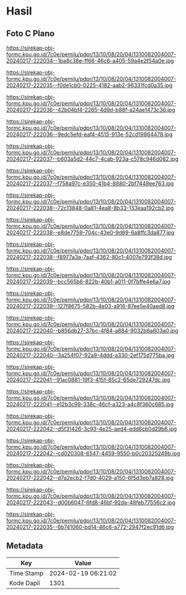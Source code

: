 # Hasil

## Foto C Plano

https://sirekap-obj-formc.kpu.go.id/7c0e/pemilu/pdpr/13/10/08/20/04/1310082004007-20240217-222034--1ba8c38e-ff66-46c6-a405-59a4e2f54a0e.jpg

https://sirekap-obj-formc.kpu.go.id/7c0e/pemilu/pdpr/13/10/08/20/04/1310082004007-20240217-222035--f0de1cb0-0225-4182-aab2-96331fcd0a35.jpg

https://sirekap-obj-formc.kpu.go.id/7c0e/pemilu/pdpr/13/10/08/20/04/1310082004007-20240217-222036--42b04bf4-2265-4d9d-b88f-a24ae1473c36.jpg

https://sirekap-obj-formc.kpu.go.id/7c0e/pemilu/pdpr/13/10/08/20/04/1310082004007-20240217-222036--9edc5efd-eaf4-4515-913e-52cd19864478.jpg

https://sirekap-obj-formc.kpu.go.id/7c0e/pemilu/pdpr/13/10/08/20/04/1310082004007-20240217-222037--b603a5d2-44c7-4cab-923a-c578c946d082.jpg

https://sirekap-obj-formc.kpu.go.id/7c0e/pemilu/pdpr/13/10/08/20/04/1310082004007-20240217-222037--f758a97c-e350-41b4-8880-2bf7448ee763.jpg

https://sirekap-obj-formc.kpu.go.id/7c0e/pemilu/pdpr/13/10/08/20/04/1310082004007-20240217-222038--72c13848-0a81-4ea8-8b33-133eaa192cb2.jpg

https://sirekap-obj-formc.kpu.go.id/7c0e/pemilu/pdpr/13/10/08/20/04/1310082004007-20240217-222038--e8de7759-704c-43e0-9d69-6a8ffc3da877.jpg

https://sirekap-obj-formc.kpu.go.id/7c0e/pemilu/pdpr/13/10/08/20/04/1310082004007-20240217-222038--f8977a3a-7aaf-4362-80c1-4007e793f38d.jpg

https://sirekap-obj-formc.kpu.go.id/7c0e/pemilu/pdpr/13/10/08/20/04/1310082004007-20240217-222039--bcc565b6-822b-40b1-a011-0f7bffe4e6a7.jpg

https://sirekap-obj-formc.kpu.go.id/7c0e/pemilu/pdpr/13/10/08/20/04/1310082004007-20240217-222039--127f8675-582b-4e03-a916-87ee5e40aed8.jpg

https://sirekap-obj-formc.kpu.go.id/7c0e/pemilu/pdpr/13/10/08/20/04/1310082004007-20240217-222040--b856db27-37bc-4f84-a884-9032b6a603a0.jpg

https://sirekap-obj-formc.kpu.go.id/7c0e/pemilu/pdpr/13/10/08/20/04/1310082004007-20240217-222040--3a254f07-92a9-4ddd-a330-2ef175d775ba.jpg

https://sirekap-obj-formc.kpu.go.id/7c0e/pemilu/pdpr/13/10/08/20/04/1310082004007-20240217-222041--91ac0881-19f3-415f-85c2-65de729247dc.jpg

https://sirekap-obj-formc.kpu.go.id/7c0e/pemilu/pdpr/13/10/08/20/04/1310082004007-20240217-222041--e12b3c99-338c-46cf-a323-a4c8f360c685.jpg

https://sirekap-obj-formc.kpu.go.id/7c0e/pemilu/pdpr/13/10/08/20/04/1310082004007-20240217-222042--d5f31426-3c93-4e25-aed4-edd6cb0d29b6.jpg

https://sirekap-obj-formc.kpu.go.id/7c0e/pemilu/pdpr/13/10/08/20/04/1310082004007-20240217-222042--cd020308-6547-4459-9550-b0c20325249b.jpg

https://sirekap-obj-formc.kpu.go.id/7c0e/pemilu/pdpr/13/10/08/20/04/1310082004007-20240217-222042--d7a2ecb2-f7d0-4029-a150-6f5d3eb7a828.jpg

https://sirekap-obj-formc.kpu.go.id/7c0e/pemilu/pdpr/13/10/08/20/04/1310082004007-20240217-222043--d00b6047-6fd8-46bf-92da-48feb77556c2.jpg

https://sirekap-obj-formc.kpu.go.id/7c0e/pemilu/pdpr/13/10/08/20/04/1310082004007-20240217-222035--6b741060-bd14-46c6-a772-2947f2ec91d6.jpg


## Metadata

| Key        | Value               |
| ---------- | ------------------- |
| Time Stamp | 2024-02-19 06:21:02 |
| Kode Dapil | 1301                |




